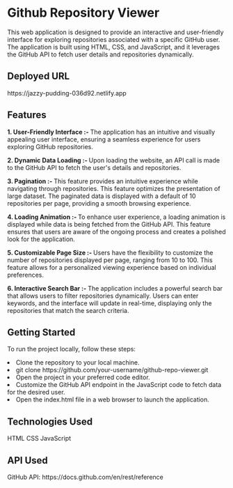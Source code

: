 <h1>Github Repository Viewer</h1>
This web application is designed to provide an interactive and user-friendly interface for exploring repositories associated with a specific GitHub user. The application is built using HTML, CSS, and JavaScript, and it leverages the GitHub API to fetch user details and repositories dynamically.

<h2>Deployed URL</h2>
https://jazzy-pudding-036d92.netlify.app

<h2>Features</h2>

<b>1. User-Friendly Interface :- </b>
The application has an intuitive and visually appealing user interface, ensuring a seamless experience for users exploring GitHub repositories.

<b>2. Dynamic Data Loading :- </b>
Upon loading the website, an API call is made to the GitHub API to fetch the user's details and repositories.

<b>3. Pagination :- </b>
This feature provides an intuitive experience while navigating through repositories. This feature optimizes the presentation of large dataset. The paginated data is displayed with a default of 10 repositories per page, providing a smooth browsing experience.

<b>4. Loading Animation :- </b>
To enhance user experience, a loading animation is displayed while data is being fetched from the GitHub API. This feature ensures that users are aware of the ongoing process and creates a polished look for the application.

<b>5. Customizable Page Size :- </b>
Users have the flexibility to customize the number of repositories displayed per page, ranging from 10 to 100. This feature allows for a personalized viewing experience based on individual preferences.

<b>6. Interactive Search Bar :- </b>
The application includes a powerful search bar that allows users to filter repositories dynamically. Users can enter keywords, and the interface will update in real-time, displaying only the repositories that match the search criteria.

<h2>Getting Started</h2>

To run the project locally, follow these steps:
<li>Clone the repository to your local machine.</li>
<li>git clone https://github.com/your-username/github-repo-viewer.git</li>
<li>Open the project in your preferred code editor.</li>
<li>Customize the GitHub API endpoint in the JavaScript code to fetch data for the desired user.</li>
<li>Open the index.html file in a web browser to launch the application.</li>

<h2>Technologies Used</h2>
HTML
CSS
JavaScript

<h2>API Used</h2>
GitHub API: https://docs.github.com/en/rest/reference
